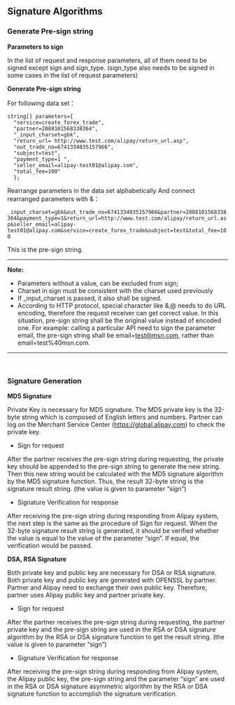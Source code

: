## Signature Algorithms

### Generate Pre-sign string

**Parameters to sign**

In the list of request and response parameters, all of them need to be signed except sign and sign_type. (sign_type also needs to be signed in some cases in the list of request parameters)

**Generate Pre-sign string**

For following data set：

```
string[] parameters={
  "service=create_forex_trade",
  "partner=2088101568338364",
  "_input_charset=gbk",
  "return_url= http://www.test.com/alipay/return_url.asp",
  "out_trade_no=6741334835157966",
  "subject=test",
  "payment_type=1 ",
  "seller_email=alipay-test01@alipay.com",
  "total_fee=100"
  };
```
  
Rearrange parameters in the data set alphabetically
And connect rearranged parameters with &：

``
_input_charset=gbk&out_trade_no=6741334835157966&partner=2088101568338364&payment_type=1&return_url=http://www.test.com/alipay/return_url.asp&seller_email=alipay-test01@alipay.com&service=create_forex_trade&subject=test&total_fee=100
``

This is the pre-sign string.

<hr/>

**Note:**
 
* Parameters without a value, can be excluded from sign;
* Charset in sign must be consistent with the charset used previously
* If _input_charset is passed, it also shall be signed.
* According to HTTP protocol, special character like &,@ needs to do URL encoding, therefore the request receiver can get correct value. In this situation, pre-sign string shall be the original value instead of encoded one. For example: calling a particular API need to sign the parameter email, the pre-sign string shall be email=test@msn.com, rather than email=test%40msn.com.
<hr/>
<br/>

### Signature Generation

**MD5 Signature**

Private Key is necessary for MD5 signature. The MD5 private key is the 32-byte string which is composed of English letters and numbers. Partner can log on the Merchant Service Center (https://global.alipay.com) to check the private key.

* Sign for request

After the partner receives the pre-sign string during requesting, the private key should be appended to the pre-sign string to generate the new string. Then this new string would be calculated with the MD5 signature algorithm by the MD5 signature function. Thus, the result 32-byte string is the signature result string. (the value is given to parameter “sign”)  

* Signature Verification for response

After receiving the pre-sign string during responding from Alipay system, the next step is the same as the procedure of Sign for request. When the 32-byte signature result string is generated, it should be verified whether the value is equal to the value of the parameter “sign”. If equal, the verification would be passed.

**DSA, RSA Signature**

Both private key and public key are necessary for DSA or RSA signature. Both private key and public key are generated with OPENSSL by partner. Partner and Alipay need to exchange their own public key. Therefore, partner uses Alipay public key and partner private key.

* Sign for request

After the partner receives the pre-sign string during requesting, the partner private key and the pre-sign string are used in the RSA or DSA signature algorithm by the RSA or DSA signature function to get the result string. (the value is given to parameter “sign”)

* Signature Verification for response

After receiving the pre-sign string during responding from Alipay system, the Alipay public key, the pre-sign string and the parameter “sign” are used in the RSA or DSA signature asymmetric algorithm by the RSA or DSA signature function to accomplish the signature verification.
